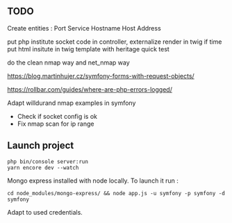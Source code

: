 ## TODO

Create entities :
Port
Service
Hostname
Host
Address

put php institute socket code in controller, externalize render in twig if time
put html insitute in twig template with heritage
quick test

do the clean nmap way and net_nmap way

https://blog.martinhujer.cz/symfony-forms-with-request-objects/

https://rollbar.com/guides/where-are-php-errors-logged/

Adapt willdurand nmap examples in symfony
* Check if socket config is ok
* Fix nmap scan for ip range

## Launch project

```
php bin/console server:run
yarn encore dev --watch
```

Mongo express installed with node locally. To launch it run :
```
cd node_modules/mongo-express/ && node app.js -u symfony -p symfony -d symfony
```
Adapt to used credentials.